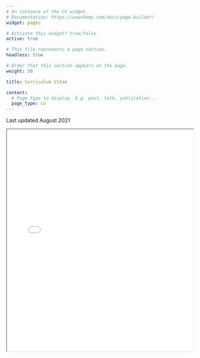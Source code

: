 ```yaml
---
# An instance of the CV widget.
# Documentation: https://wowchemy.com/docs/page-builder/
widget: pages

# Activate this widget? true/false
active: true

# This file represents a page section.
headless: true

# Order that this section appears on the page.
weight: 50

title: Curriculum Vitae

content:
  # Page type to display. E.g. post, talk, publication...
  page_type: cv
---
```


Last updated August 2021
  
  <iframe src="files/cv.pdf" width="100%" height="600px"></iframe>